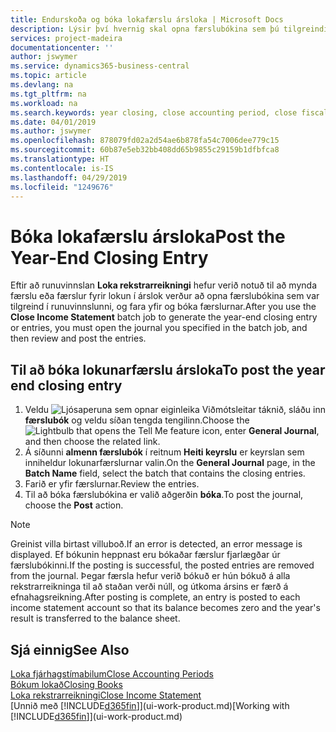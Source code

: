 ```yaml
---
title: Endurskoða og bóka lokafærslu ársloka | Microsoft Docs
description: Lýsir því hvernig skal opna færslubókina sem þú tilgreindir í runuvinnslunni Loka rekstrarreikningi, og svo endurskoða og bóka lokafærslu ársloka.
services: project-madeira
documentationcenter: ''
author: jswymer
ms.service: dynamics365-business-central
ms.topic: article
ms.devlang: na
ms.tgt_pltfrm: na
ms.workload: na
ms.search.keywords: year closing, close accounting period, close fiscal year, bank account detailed trial balance
ms.date: 04/01/2019
ms.author: jswymer
ms.openlocfilehash: 878079fd02a2d54ae6b878fa54c7006dee779c15
ms.sourcegitcommit: 60b87e5eb32bb408dd65b9855c29159b1dfbfca8
ms.translationtype: HT
ms.contentlocale: is-IS
ms.lasthandoff: 04/29/2019
ms.locfileid: "1249676"
---
```

# <a name="post-the-year-end-closing-entry"></a><span data-ttu-id="fb9f2-103">Bóka lokafærslu ársloka</span><span class="sxs-lookup"><span data-stu-id="fb9f2-103">Post the Year-End Closing Entry</span></span>
<span data-ttu-id="fb9f2-104">Eftir að runuvinnslan **Loka rekstrarreikningi** hefur verið notuð til að mynda færslu eða færslur fyrir lokun í árslok verður að opna færslubókina sem var tilgreind í runuvinnslunni,  og fara yfir og bóka færslurnar.</span><span class="sxs-lookup"><span data-stu-id="fb9f2-104">After you use the **Close Income Statement** batch job to generate the year-end closing entry or entries, you must open the journal you specified in the batch job, and then review and post the entries.</span></span>

## <a name="to-post-the-year-end-closing-entry"></a><span data-ttu-id="fb9f2-105">Til að bóka lokunarfærslu ársloka</span><span class="sxs-lookup"><span data-stu-id="fb9f2-105">To post the year end closing entry</span></span>
1. <span data-ttu-id="fb9f2-106">Veldu ![Ljósaperuna sem opnar eiginleika Viðmótsleitar](media/ui-search/search_small.png "Segðu mér hvað þú vilt gera") táknið, sláðu inn **færslubók** og veldu síðan tengda tengilinn.</span><span class="sxs-lookup"><span data-stu-id="fb9f2-106">Choose the ![Lightbulb that opens the Tell Me feature](media/ui-search/search_small.png "Tell me what you want to do") icon, enter **General Journal**, and then choose the related link.</span></span>
2. <span data-ttu-id="fb9f2-107">Á síðunni **almenn færslubók** í reitnum **Heiti keyrslu** er keyrslan sem inniheldur lokunarfærslurnar valin.</span><span class="sxs-lookup"><span data-stu-id="fb9f2-107">On the **General Journal** page, in the **Batch Name** field, select the batch that contains the closing entries.</span></span>
3. <span data-ttu-id="fb9f2-108">Farið er yfir færslurnar.</span><span class="sxs-lookup"><span data-stu-id="fb9f2-108">Review the entries.</span></span>
4. <span data-ttu-id="fb9f2-109">Til að bóka færslubókina er valið aðgerðin **bóka**.</span><span class="sxs-lookup"><span data-stu-id="fb9f2-109">To post the journal, choose the **Post** action.</span></span>

> [!NOTE]  
>   <span data-ttu-id="fb9f2-110">Greinist villa birtast villuboð.</span><span class="sxs-lookup"><span data-stu-id="fb9f2-110">If an error is detected, an error message is displayed.</span></span> <span data-ttu-id="fb9f2-111">Ef bókunin heppnast eru bókaðar færslur fjarlægðar úr færslubókinni.</span><span class="sxs-lookup"><span data-stu-id="fb9f2-111">If the posting is successful, the posted entries are removed from the journal.</span></span> <span data-ttu-id="fb9f2-112">Þegar færsla hefur verið bókuð er hún bókuð á alla rekstrarreikninga til að staðan verði núll, og útkoma ársins er færð á efnahagsreikning.</span><span class="sxs-lookup"><span data-stu-id="fb9f2-112">After posting is complete, an entry is posted to each income statement account so that its balance becomes zero and the year's result is transferred to the balance sheet.</span></span>

## <a name="see-also"></a><span data-ttu-id="fb9f2-113">Sjá einnig</span><span class="sxs-lookup"><span data-stu-id="fb9f2-113">See Also</span></span>
[<span data-ttu-id="fb9f2-114">Loka fjárhagstímabilum</span><span class="sxs-lookup"><span data-stu-id="fb9f2-114">Close Accounting Periods</span></span>](year-close-account-periods.md)  
[<span data-ttu-id="fb9f2-115">Bókum lokað</span><span class="sxs-lookup"><span data-stu-id="fb9f2-115">Closing Books</span></span>](year-close-books.md)  
[<span data-ttu-id="fb9f2-116">Loka rekstrarreikningi</span><span class="sxs-lookup"><span data-stu-id="fb9f2-116">Close Income Statement</span></span>](year-close-income-statement.md)  
<span data-ttu-id="fb9f2-117">[Unnið með [!INCLUDE[d365fin](includes/d365fin_md.md)]](ui-work-product.md)</span><span class="sxs-lookup"><span data-stu-id="fb9f2-117">[Working with [!INCLUDE[d365fin](includes/d365fin_md.md)]](ui-work-product.md)</span></span>
